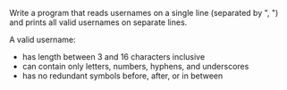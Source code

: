 Write a program that reads usernames on a single line (separated by ", ") and prints all valid usernames on separate lines.  

A valid username:
-	has length between 3 and 16 characters inclusive
-	can contain only letters, numbers, hyphens, and underscores
-	has no redundant symbols before, after, or in between
